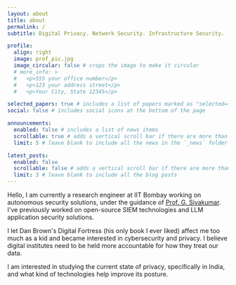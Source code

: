 ```yaml
---
layout: about
title: about
permalink: /
subtitle: Digital Privacy. Network Security. Infrastructure Security.

profile:
  align: right
  image: prof_pic.jpg
  image_circular: false # crops the image to make it circular
  # more_info: >
  #   <p>555 your office number</p>
  #   <p>123 your address street</p>
  #   <p>Your City, State 12345</p>

selected_papers: true # includes a list of papers marked as "selected={true}"
social: false # includes social icons at the bottom of the page

announcements:
  enabled: false # includes a list of news items
  scrollable: true # adds a vertical scroll bar if there are more than 3 news items
  limit: 5 # leave blank to include all the news in the `_news` folder

latest_posts:
  enabled: false
  scrollable: false # adds a vertical scroll bar if there are more than 3 new posts items
  limit: 3 # leave blank to include all the blog posts
---
```


Hello, I am currently a research engineer at IIT Bombay working on  autonomous security solutions, under the guidance of [Prof. G. Sivakumar](https://www.cse.iitb.ac.in/~siva/). I've previously worked on open-source SIEM technologies and LLM application security solutions.

I let Dan Brown's Digital Fortress  (his only book I ever liked) affect me too much as a kid and became interested in cybersecurity and privacy. I believe digital institutes need to be held more accountable for how they treat our data.

I am interested in studying the current state of privacy, specifically in India, and what kind of technologies help improve its posture.
